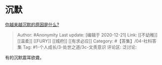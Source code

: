 # 沉默
[你越来越沉默的原因是什么?](https://www.zhihu.com/question/412546017/answer/1411343019)

> Author: #Anonymity
> Last update: [编辑于 2020-12-21]
> Link: [[不幼稚]] [[温柔]] [[FURY]] [[城府]] [[有求必应]]
> Category: #【答集】/04-社科答集
> Tag: #1-个人成长/3-处世之道/3c-文责意识
> 评论区:
> 泛讨论:

有的沉默震耳欲聋。

